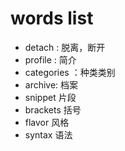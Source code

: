 # words list


* detach : 脱离，断开
* profile : 简介 
* categories ：种类类别
* archive: 档案
* snippet 片段
* brackets 括号
* flavor  风格
* syntax 语法
